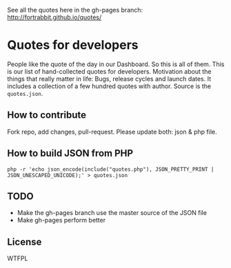 See all the quotes here in the gh-pages branch: http://fortrabbit.github.io/quotes/

# Quotes for developers

People like the quote of the day in our Dashboard. So this is all of them. This is our list of hand-collected quotes for developers. Motivation about the things that really matter in life: Bugs, release cycles and launch dates. It includes a collection of a few hundred quotes with author. Source is the `quotes.json`.

## How to contribute

Fork repo, add changes, pull-request. Please update both: json & php file.

## How to build JSON from PHP

`php -r 'echo json_encode(include("quotes.php"), JSON_PRETTY_PRINT | JSON_UNESCAPED_UNICODE);' > quotes.json`

## TODO

* Make the gh-pages branch use the master source of the JSON file
* Make gh-pages perform better

## License

WTFPL

